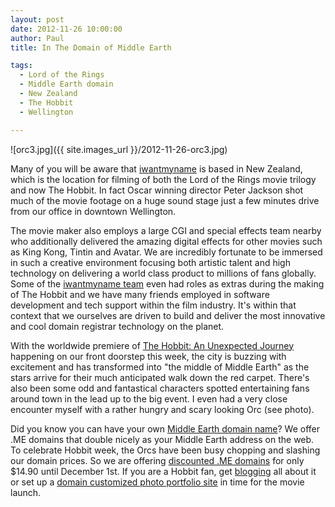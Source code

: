```yaml
---
layout: post
date: 2012-11-26 10:00:00
author: Paul
title: In The Domain of Middle Earth 

tags:
  - Lord of the Rings
  - Middle Earth domain
  - New Zealand
  - The Hobbit
  - Wellington

---
```


![orc3.jpg]({{ site.images_url }}/2012-11-26-orc3.jpg)

Many of you will be aware that [iwantmyname](https://iwantmyname.com/) is based in New Zealand, which is the location for filming of both the Lord of the Rings movie trilogy and now The Hobbit. In fact Oscar winning director Peter Jackson shot much of the movie footage on a huge sound stage just a few minutes drive from our office in downtown Wellington. 

The movie maker also employs a large CGI and special effects team nearby who additionally delivered the amazing digital effects for other movies such as King Kong, Tintin and Avatar. We are incredibly fortunate to be immersed in such a creative environment focusing both artistic talent and high technology on delivering a world class product to millions of fans globally. Some of the [iwantmyname team](https://iwantmyname.com/about)
 even had roles as extras during the making of The Hobbit and we have 
many friends employed in software development and tech support within 
the film industry. It's within that context that we ourselves are driven to build and deliver the most innovative and cool domain registrar technology on the planet. 

With the worldwide premiere of [The Hobbit: An Unexpected Journey](http://www.thehobbit.com/) happening on our front doorstep this week, the city is buzzing with excitement and has transformed into "the middle of Middle Earth" as the stars arrive for their much anticipated walk down the red carpet. There's also been some odd and fantastical characters spotted entertaining fans around town in the lead up to the big event. I even had a very close encounter myself with a rather hungry and scary looking Orc (see photo).

Did you know you can have your own [Middle Earth domain name](https://iwantmyname.com/domains/me-montenegrean-domain-name-registration-for-montenegro)? We offer .ME domains that double nicely as your Middle Earth address on the web. To celebrate Hobbit week, the Orcs have been busy chopping and slashing our domain prices. So we are offering [discounted .ME domains](https://iwantmyname.com/domains/me-montenegrean-domain-name-registration-for-montenegro) for only $14.90 until December 1st. If you are a Hobbit fan, get [blogging](https://iwantmyname.com/services/blog-hosting/) all about it or set up a [domain customized photo portfolio site](https://iwantmyname.com/services/portfolio-hosting/) in time for the movie launch.
   

